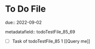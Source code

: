 # To Do File

due:: 2022-09-02

metadatafield:: todoTestFile_85_69

- [ ] Task of todoTestFile_85 1 [[Query me]]
